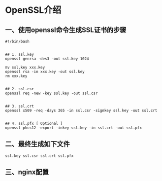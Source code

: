# OpenSSL介绍


## 一、使用openssl命令生成SSL证书的步骤

    #!/bin/bash
    
    
    ## 1. ssl.key
    openssl genrsa -des3 -out ssl.key 1024
    
    mv ssl.key xxx.key
    openssl rsa -in xxx.key -out ssl.key
    rm xxx.key
    
    
    ## 2. ssl.csr
    openssl req -new -key ssl.key -out ssl.csr
    
    
    ## 3. ssl.crt
    openssl x509 -req -days 365 -in ssl.csr -signkey ssl.key -out ssl.crt
    
    
    ## 4. ssl.pfx [ Optional ]
    openssl pkcs12 -export -inkey ssl.key -in ssl.crt -out ssl.pfx


## 二、最终生成如下文件

    ssl.key ssl.csr ssl.crt ssl.pfx


## 三、nginx配置



